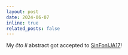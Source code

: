 ```yaml
---
layout: post
date: 2024-06-07
inline: true
related_posts: false
---
```

My _čto li_ abstract got accepted to [SinFonIJA17](https://sites.google.com/view/sinfonija-17/home?authuser=0)!